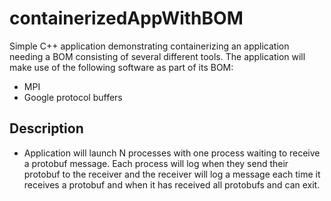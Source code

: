 # containerizedAppWithBOM
Simple C++ application demonstrating containerizing an application needing a BOM consisting of several different tools. The application will make use of the following software as part of its BOM:
- MPI
- Google protocol buffers

## Description
- Application will launch N processes with one process waiting to receive a protobuf message. Each process will log when they send their protobuf to the receiver and the receiver will log a message each time it receives a protobuf and when it has received all protobufs and can exit.

